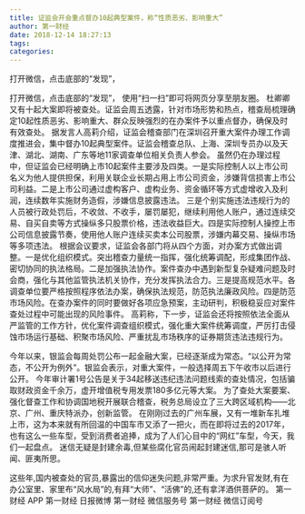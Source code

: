 ```yaml
---
title: 证监会开会重点督办10起典型案件，称“性质恶劣、影响重大”
author: 第一财经
date: 2018-12-14 18:27:13
tags: 
categories: 
---
```

打开微信，点击底部的“发现”，
<!-- more -->
打开微信，点击底部的“发现”，
使用“扫一扫”即可将网页分享至朋友圈。
杜卿卿
又有十起大案即将被查处。证监会周五透露，针对市场形势和热点，稽查局梳理确定10起性质恶劣、影响重大、群众反映强烈的在办案件予以重点督办，确保及时有效查处。
据发言人高莉介绍，证监会稽查部门在深圳召开重大案件办理工作调度推进会，集中督办10起典型案件。证监会稽查总队、上海、深圳专员办以及天津、湖北、湖南、广东等地11家调查单位相关负责人参会。
虽然仍在办理过程中，但证监会已经明确上市10起案件主要涉及四类。一是实际控制人以上市公司名义为他人提供担保，利用关联企业长期占用上市公司资金，涉嫌背信损害上市公司利益。二是上市公司通过虚构客户、虚构业务、资金循环等方式虚增收入及利润，连续数年实施财务造假，涉嫌信息披露违法。
三是个别实施违法违规行为的人员被行政处罚后，不收敛、不收手，屡罚屡犯，继续利用他人账户，通过连续交易、自买自卖等方式操纵多只股票价格，违法收益巨大。四是实际控制人操控上市公司信息披露节奏，使用他人账户连续买卖本公司股票，涉嫌内幕交易、操纵市场等多项违法。
根据会议要求，证监会各部门将从四个方面，对办案方式做出调整。一是优化组织模式。突出稽查力量统一指挥，强化统筹调配，形成集团作战、密切协同的执法格局。二是加强执法协作。案件查办中遇到新型复杂疑难问题及时会商，强化与其他监管执法机关协作，充分发挥执法合力。三是提高规范水平。各调查单位要严格按照程序依法办案，确保执法规范，防范执法廉政风险。四是防范市场风险。在查办案件的同时要做好各项应急预案，主动研判，积极稳妥应对案件查处过程中可能出现的风险事件。
高莉称，下一步，证监会还将按照依法全面从严监管的工作方针，优化案件调查组织模式，强化重大案件统筹调度，严厉打击侵蚀市场运行基础、积聚市场风险、严重扰乱市场秩序的证券期货违法违规行为。
 
 
今年以来，银监会每周处罚公布一起金融大案，已经逐渐成为常态。“以公开为常态，不公开为例外”。银监会表示，对重大案件，一般选择周五下午收市以后进行公开。
今年审计署1号公告是关于34起移送违纪违法问题线索的查处情况，包括骗取财政资金千余万，虚开增值税专用发票180多亿元等大案。
为了查处大案要案、强化督查工作和协调国地税开展联合稽查，税务总局设立了三大跨区域机构——北京、广州、重庆特派办，创新监管。
在刚刚过去的广州车展，又有一堆新车扎堆上市，这为本来就有所回温的中国车市又添了一把火，而在即将过去的2017年，也有这么一些车型，受到消费者追捧，成为了人们心目中的“网红”车型，今天，我们一起盘点。
迷信无疑是封建余毒,但某些腐化官员闹起封建迷信,那可是骇人听闻、匪夷所思。这些年,国内被查处的官员,暴露出的信仰迷失问题,非常严重。为求升官发财,有在办公室里、家里布“风水局”的,有拜“大师”、“活佛”的,还有拿洋酒供菩萨的。
第一财经
APP
第一财经
日报微博
第一财经
微信服务号
第一财经
微信订阅号
